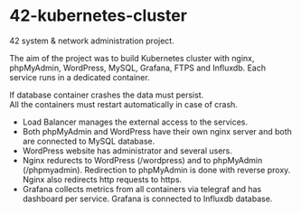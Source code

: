 # 42-kubernetes-cluster

42 system & network administration project.

The aim of the project was to build Kubernetes cluster with nginx, phpMyAdmin, WordPress, MySQL, Grafana, FTPS and Influxdb. Each service runs in a dedicated container.

If database container crashes the data must persist.\
All the containers must restart automatically in case of crash.

* Load Balancer manages the external access to the services.
* Both phpMyAdmin and WordPress have their own nginx server and both are connected to MySQL database.
* WordPress website has administrator and several users.
* Nginx redurects to WordPress (/wordpress) and to phpMyAdmin (/phpmyadmin). Redirection to phpMyAdmin is done with reverse proxy. Nginx also redirects http requests to https. 
* Grafana collects metrics from all containers via telegraf and has dashboard per service. Grafana is connected to Influxdb database.
